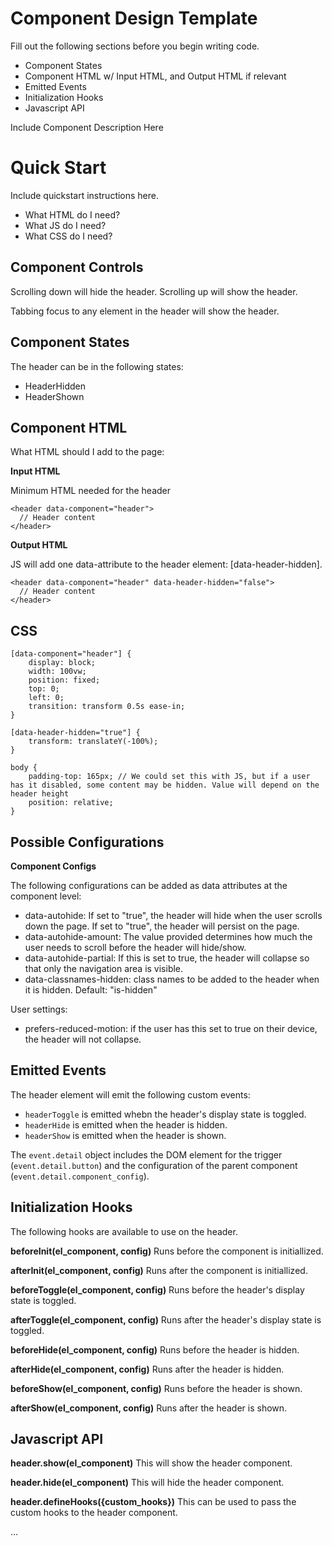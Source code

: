 # Component Design Template
Fill out the following sections before you begin writing code.
- Component States
- Component HTML w/ Input HTML, and Output HTML if relevant
- Emitted Events
- Initialization Hooks
- Javascript API

Include Component Description Here

# Quick Start
Include quickstart instructions here.
- What HTML do I need?
- What JS do I need?
- What CSS do I need?


## Component Controls
Scrolling down will hide the header.
Scrolling up will show the header.

Tabbing focus to any element in the header will show the header.


## Component States
The header can be in the following states:

- HeaderHidden 
- HeaderShown 

## Component HTML

What HTML should I add to the page:


**Input HTML**

Minimum HTML needed for the header

```
<header data-component="header">
  // Header content
</header>
```

**Output HTML**

JS will add one data-attribute to the header element: [data-header-hidden].

```
<header data-component="header" data-header-hidden="false">
  // Header content
</header>
```

## CSS

```
[data-component="header"] {
    display: block;
    width: 100vw;
    position: fixed;
    top: 0;
    left: 0;
    transition: transform 0.5s ease-in;
}

[data-header-hidden="true"] {
    transform: translateY(-100%);
}

body {
    padding-top: 165px; // We could set this with JS, but if a user has it disabled, some content may be hidden. Value will depend on the header height
    position: relative;
}
```

## Possible Configurations

**Component Configs** 

The following configurations can be added as data attributes at the component level:
- data-autohide: If set to "true", the header will hide when the user scrolls down the page. If set to "true", the header will persist on the page. 
- data-autohide-amount: The value provided determines how much the user needs to scroll before the header will hide/show.
- data-autohide-partial: If this is set to true, the header will collapse so that only the navigation area is visible. 
- data-classnames-hidden: class names to be added to the header when it is hidden. Default: "is-hidden"

User settings:
- prefers-reduced-motion: if the user has this set to true on their device, the header will not collapse.


## Emitted Events

The header element will emit the following custom events:

  - `headerToggle` is emitted whebn the header's display state is toggled.
  - `headerHide` is emitted when the header is hidden.
  - `headerShow` is emitted when the header is shown.

The `event.detail` object includes the DOM element for the trigger (`event.detail.button`) and the configuration of the parent component (`event.detail.component_config`).


## Initialization Hooks

The following hooks are available to use on the header. 

**beforeInit(el_component, config)**
Runs before the component is initiallized.

**afterInit(el_component, config)**
Runs after the component is initiallized.

**beforeToggle(el_component, config)**
Runs before the header's display state is toggled.

**afterToggle(el_component, config)**
Runs after the header's display state is toggled.

**beforeHide(el_component, config)**
Runs before the header is hidden.

**afterHide(el_component, config)**
Runs after the header is hidden.

**beforeShow(el_component, config)**
Runs before the header is shown.

**afterShow(el_component, config)**
Runs after the header is shown.


## Javascript API

**header.show(el_component)**
This will show the header component.

**header.hide(el_component)**
This will hide the header component.

**header.defineHooks({custom_hooks})**
This can be used to pass the custom hooks to the header component.



...